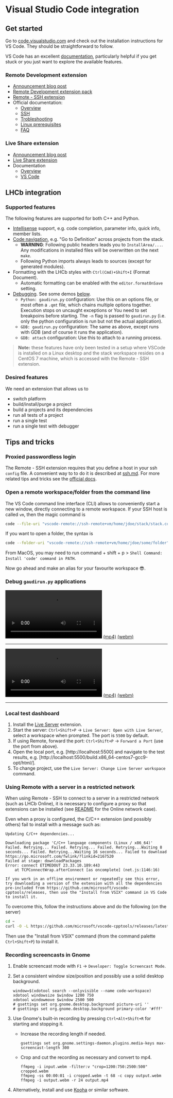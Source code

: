 # Visual Studio Code integration

## Get started

Go to [code.visualstudio.com](https://code.visualstudio.com) and check out
the installation instructions for VS Code.
They should be straightforward to follow.

VS Code has an excellent [documentation](https://code.visualstudio.com/docs),
particularly helpful if you get stuck or you just want to explore the available
features.

### Remote Development extension

- [Announcement blog post](https://code.visualstudio.com/blogs/2019/05/02/remote-development)
- [Remote Development extension pack](https://marketplace.visualstudio.com/items?itemName=ms-vscode-remote.vscode-remote-extensionpack)
- [Remote - SSH extension](https://marketplace.visualstudio.com/items?itemName=ms-vscode-remote.remote-ssh)
- Official documentation:
  - [Overview](https://code.visualstudio.com/docs/remote/remote-overview)
  - [SSH](https://code.visualstudio.com/docs/remote/ssh)
  - [Trobleshooting](https://code.visualstudio.com/docs/remote/troubleshooting)
  - [Linux prerequisites](https://code.visualstudio.com/docs/remote/linux)
  - [FAQ](https://code.visualstudio.com/docs/remote/faq)

### Live Share extension

- [Announcement blog post](https://code.visualstudio.com/blogs/2017/11/15/live-share)
- [Live Share extension](https://marketplace.visualstudio.com/items?itemName=MS-vsliveshare.vsliveshare)
- Documentation
  - [Overview](https://docs.microsoft.com/en-us/visualstudio/liveshare/)
  - [VS Code](https://docs.microsoft.com/en-us/visualstudio/liveshare/use/vscode)

## LHCb integration

### Supported features

The following features are supported for both C++ and Python.

- [Intellisense](https://code.visualstudio.com/docs/editor/intellisense)
  support, e.g. code completion, parameter info, quick info, member lists.
- [Code navigation](https://code.visualstudio.com/docs/editor/editingevolved),
  e.g. "Go to Definition" across projects from the stack.
  - __WARNING__: Following public headers leads you to `InstallArea/...`.
    Any modifications in installed files will be overwritten on the next `make`.
  - Following Python imports always leads to sources (except for generated modules).
- Formatting with the LHCb styles with `Ctrl(Cmd)+Shift+I` (Format Document).
  - Automatic formatting can be enabled with the `editor.formatOnSave` setting.
- [Debugging](https://code.visualstudio.com/docs/editor/debugging).
  See some demos [below](#debug-gaudirunpy-applications).
  - `Python: gaudirun.py` configuration: Use this on an options file,
    or most often a `.qmt` file, which chains multiple options together.
    Execution stops on uncaught exceptions or  You need to set breakpoins before starting.
    The `-n` flag is passed to `gaudirun.py` (i.e. only the python
    configuration is run but not the actual application).
  - `GDB: gaudirun.py` configuration: The same as above, except runs
    with GDB (and of course it runs the application).
  - `GDB: attach` configuration: Use this to attach to a running process.

> __Note:__ these features have only been tested in a setup where
> VSCode is installed on a Linux desktop and the stack workspace resides
> on a CentOS 7 machine, which is accessed with the Remote - SSH extension.

### Desired features

We need an extension that allows us to

- switch platform
- build/install/purge a project
- build a projects and its dependencies
- run all tests of a project
- run a single test
- run a single test with debugger

## Tips and tricks

### Proxied passwordless login

The Remote - SSH extension requires that you define a host in your
ssh `config` file. A convenient way to to do it is described at
[ssh.md](ssh.md). For more related tips and tricks see the
[official docs](https://code.visualstudio.com/docs/remote/troubleshooting).

### Open a remote workspace/folder from the command line

The VS Code command line interface (CLI) allows to conveniently start
a new window, directly connecting to a remote workspace.
If your SSH host is called `vm`, then the magic command is

```sh
code --file-uri "vscode-remote://ssh-remote+vm/home/jdoe/stack/stack.code-workspace"
```

If you want to open a folder, the syntax is

```sh
code --folder-uri "vscode-remote://ssh-remote+vm/home/jdoe/some/folder"
```

From MacOS, you may need to run command + shift + p > `Shell Command: Install 'code' command in PATH`. 

Now go ahead and make an alias for your favourite workspace :sunglasses:.

### Debug `gaudirun.py` applications

![Debugging with Python: gaudirun.py](media/vscode-debug-python.mp4)
[(mp4)](media/vscode-debug-python.mp4) [(webm)](media/vscode-debug-python.webm)

---

![Debugging with GDB: gaudirun.py](media/vscode-debug-gdb.mp4)
[(mp4)](media/vscode-debug-gdb.mp4) [(webm)](media/vscode-debug-gdb.webm)

---

### Local test dashboard

1. Install the [Live Server](https://marketplace.visualstudio.com/items?itemName=ritwickdey.LiveServer) extension.
2. Start the server: `Ctrl+Shift+P` -> `Live Server: Open with Live Server`, select a workspace when prompted. The port is `5500` by default.
3. If using Remote, forward the port: `Ctrl+Shift+P` -> `Forward a Port` (use the port from above).
4. Open the local port, e.g. [http://localhost:5500] and navigate to the test results, e.g. [http://localhost:5500/build.x86_64-centos7-gcc9-opt/html/].
5. To change project, use the `Live Server: Change Live Server workspace` command.

### Using Remote with a server in a restricted network

When using Remote - SSH to connect to a server in a restricted network
(such as LHCb Online), it is necessary to configure a proxy so that extensions
can be installed (see [README](../README.md) for the Online network case).

Even when a proxy is configured, the C/C++ extension (and possibly others)
fail to install with a message such as:

```log
Updating C/C++ dependencies...

Downloading package 'C/C++ language components (Linux / x86_64)'  Failed. Retrying... Failed. Retrying... Failed. Retrying...Waiting 8 seconds... Failed. Retrying...Waiting 16 seconds... Failed to download https://go.microsoft.com/fwlink/?linkid=2167520
Failed at stage: downloadPackages
Error: connect ETIMEDOUT 23.33.10.189:443
    at TCPConnectWrap.afterConnect [as oncomplete] (net.js:1146:16)

If you work in an offline environment or repeatedly see this error, try downloading a version of the extension with all the dependencies pre-included from https://github.com/microsoft/vscode-cpptools/releases, then use the "Install from VSIX" command in VS Code to install it.
```

To overcome this, follow the instructions above and do the following (on the server)

```sh
cd ~
curl -O -L https://github.com/microsoft/vscode-cpptools/releases/latest/download/cpptools-linux.vsix
```

Then use the "Install from VSIX" command (from the command palette `Ctrl+Shift+P`) to install it.

### Recording screencasts in Gnome

1. Enable screencast mode with `F1` -> `Developer: Toggle Screencast Mode`.
2. Set a consistent window size/position and possibly use a solid desktop background.

    ```console
    window=$(xdotool search --onlyvisible --name code-workspace)
    xdotool windowsize $window 1200 750
    xdotool windowmove $window 2500 500
    # gsettings set org.gnome.desktop.background picture-uri ''
    # gsettings set org.gnome.desktop.background primary-color '#fff'
    ```

3. Use Gnome's built-in recording by pressing `Ctrl+Alt+Shift+R` for starting and stopping it.
    - Increase the recording length if needed.

      ```console
      gsettings set org.gnome.settings-daemon.plugins.media-keys max-screencast-length 300
      ```

    - Crop and cut the recording as necessary and convert to mp4.

        ```console
        ffmpeg -i input.webm -filter:v "crop=1200:750:2500:500" cropped.webm
        ffmpeg -ss 00:00:01 -i cropped.webm -t 68 -c copy output.webm
        ffmpeg -i output.webm -r 24 output.mp4
        ```

4. Alternatively, install and use [Kooha](https://github.com/SeaDve/Kooha) or similar software.
